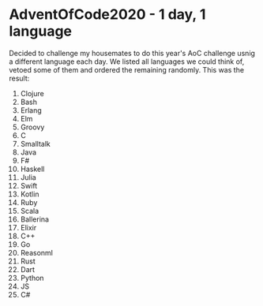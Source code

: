 # AdventOfCode2020 - 1 day, 1 language

Decided to challenge my housemates to do this year's AoC challenge usnig a different language each day. We listed all languages we could think of, vetoed some of them and ordered the remaining randomly. This was the result:

1. Clojure
2. Bash
3. Erlang
4. Elm
5. Groovy
6. C
7. Smalltalk
8. Java
9. F#
10. Haskell
11. Julia
12. Swift
13. Kotlin
14. Ruby
15. Scala
16. Ballerina
17. Elixir
18. C++
19. Go
20. Reasonml
21. Rust
22. Dart
23. Python
24. JS
25. C#
